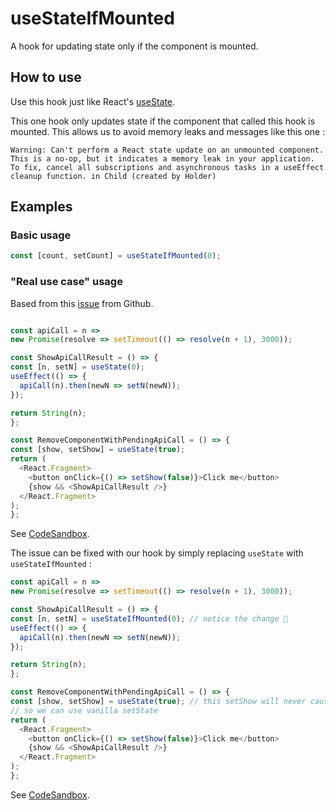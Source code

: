 # useStateIfMounted
A hook for updating state only if the component is mounted.

## How to use
Use this hook just like React's [useState](https://reactjs.org/docs/hooks-reference.html#usestate).

This one hook only updates state if the component that called this hook is mounted. This allows us to avoid memory leaks and messages like this one :
```
Warning: Can't perform a React state update on an unmounted component. This is a no-op, but it indicates a memory leak in your application. To fix, cancel all subscriptions and asynchronous tasks in a useEffect cleanup function. in Child (created by Holder)
```

## Examples
### Basic usage
```javascript
const [count, setCount] = useStateIfMounted(0);
````

### "Real use case" usage
Based from this [issue](https://github.com/facebook/react/issues/14113) from Github.

```javascript

const apiCall = n =>
new Promise(resolve => setTimeout(() => resolve(n + 1), 3000));

const ShowApiCallResult = () => {
const [n, setN] = useState(0);
useEffect(() => {
  apiCall(n).then(newN => setN(newN));
});

return String(n);
};

const RemoveComponentWithPendingApiCall = () => {
const [show, setShow] = useState(true);
return (
  <React.Fragment>
    <button onClick={() => setShow(false)}>Click me</button>
    {show && <ShowApiCallResult />}
  </React.Fragment>
);
};
```
See [CodeSandbox](https://codesandbox.io/s/vmm13qmw67?file=/src/index.js).

The issue can be fixed with our hook by simply replacing `useState` with `useStateIfMounted` :



```javascript
const apiCall = n =>
new Promise(resolve => setTimeout(() => resolve(n + 1), 3000));

const ShowApiCallResult = () => {
const [n, setN] = useStateIfMounted(0); // notice the change 🚀
useEffect(() => {
  apiCall(n).then(newN => setN(newN));
});

return String(n);
};

const RemoveComponentWithPendingApiCall = () => {
const [show, setShow] = useState(true); // this setShow will never cause a memory leak in this situation
// so we can use vanilla setState
return (
  <React.Fragment>
    <button onClick={() => setShow(false)}>Click me</button>
    {show && <ShowApiCallResult />}
  </React.Fragment>
);
};
```

See [CodeSandbox](https://codesandbox.io/s/gracious-mahavira-3k62q?file=/src/index.js).